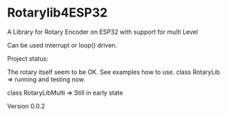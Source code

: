 # Rotarylib4ESP32
A Library for Rotary Encoder on ESP32 with support for multi Level

Can be used interrupt or loop() driven.

Project status:

The rotary itself seem to be OK. See examples how to use.
class RotaryLib => running and testing now.

class RotaryLibMulti => Still in early state

Version 0.0.2
